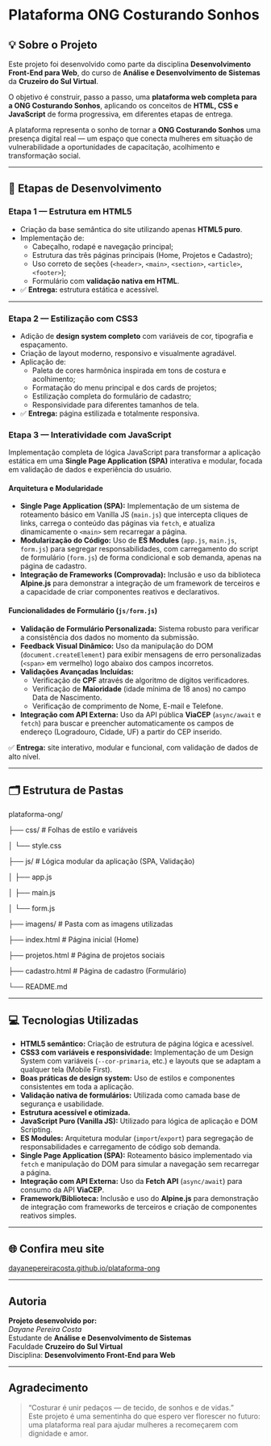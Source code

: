 # Plataforma ONG Costurando Sonhos

## 💡 Sobre o Projeto

Este projeto foi desenvolvido como parte da disciplina **Desenvolvimento Front-End para Web**, do curso de **Análise e Desenvolvimento de Sistemas** da **Cruzeiro do Sul Virtual**.  

O objetivo é construir, passo a passo, uma **plataforma web completa para a ONG Costurando Sonhos**, aplicando os conceitos de **HTML, CSS e JavaScript** de forma progressiva, em diferentes etapas de entrega.

A plataforma representa o sonho de tornar a **ONG Costurando Sonhos** uma presença digital real — um espaço que conecta mulheres em situação de vulnerabilidade a oportunidades de capacitação, acolhimento e transformação social.

---

## 🧵 Etapas de Desenvolvimento

### **Etapa 1 — Estrutura em HTML5**
- Criação da base semântica do site utilizando apenas **HTML5 puro**.  
- Implementação de:
  - Cabeçalho, rodapé e navegação principal;  
  - Estrutura das três páginas principais (Home, Projetos e Cadastro);  
  - Uso correto de seções (`<header>`, `<main>`, `<section>`, `<article>`, `<footer>`);  
  - Formulário com **validação nativa em HTML**.  
- ✅ **Entrega:** estrutura estática e acessível.

---

### **Etapa 2 — Estilização com CSS3**
- Adição de **design system completo** com variáveis de cor, tipografia e espaçamento.  
- Criação de layout moderno, responsivo e visualmente agradável.  
- Aplicação de:
  - Paleta de cores harmônica inspirada em tons de costura e acolhimento;  
  - Formatação do menu principal e dos cards de projetos;  
  - Estilização completa do formulário de cadastro;  
  - Responsividade para diferentes tamanhos de tela.  
- ✅ **Entrega:** página estilizada e totalmente responsiva.


### Etapa 3 — Interatividade com JavaScript

Implementação completa de lógica JavaScript para transformar a aplicação estática em uma **Single Page Application (SPA)** interativa e modular, focada em validação de dados e experiência do usuário.

#### Arquitetura e Modularidade
* **Single Page Application (SPA):** Implementação de um sistema de roteamento básico em Vanilla JS (`main.js`) que intercepta cliques de links, carrega o conteúdo das páginas via `fetch`, e atualiza dinamicamente o `<main>` sem recarregar a página.
* **Modularização do Código:** Uso de **ES Modules** (`app.js`, `main.js`, `form.js`) para segregar responsabilidades, com carregamento do script de formulário (`form.js`) de forma condicional e sob demanda, apenas na página de cadastro.
* **Integração de Frameworks (Comprovada):** Inclusão e uso da biblioteca **Alpine.js** para demonstrar a integração de um framework de terceiros e a capacidade de criar componentes reativos e declarativos.

#### Funcionalidades de Formulário (`js/form.js`)
* **Validação de Formulário Personalizada:** Sistema robusto para verificar a consistência dos dados no momento da submissão.
* **Feedback Visual Dinâmico:** Uso da manipulação do DOM (`document.createElement`) para exibir mensagens de erro personalizadas (`<span>` em vermelho) logo abaixo dos campos incorretos.
* **Validações Avançadas Incluídas:**
    * Verificação de **CPF** através de algoritmo de dígitos verificadores.
    * Verificação de **Maioridade** (idade mínima de 18 anos) no campo Data de Nascimento.
    * Verificação de comprimento de Nome, E-mail e Telefone.
* **Integração com API Externa:** Uso da API pública **ViaCEP** (`async/await` e `fetch`) para buscar e preencher automaticamente os campos de endereço (Logradouro, Cidade, UF) a partir do CEP inserido.

✅ **Entrega:** site interativo, modular e funcional, com validação de dados de alto nível.

---

## 🗂 **Estrutura de Pastas**

plataforma-ong/ 

├── css/ # Folhas de estilo e variáveis

│ └── style.css

├── js/ # Lógica modular da aplicação (SPA, Validação) 

│ ├── app.js 

│ ├── main.js 

│ └── form.js 

├── imagens/ # Pasta com as imagens utilizadas

├── index.html # Página inicial (Home)

├── projetos.html # Página de projetos sociais

├── cadastro.html # Página de cadastro (Formulário)

└── README.md


---

## 💻 Tecnologias Utilizadas

* **HTML5 semântico:** Criação de estrutura de página lógica e acessível.
* **CSS3 com variáveis e responsividade:** Implementação de um Design System com variáveis (`--cor-primaria`, etc.) e layouts que se adaptam a qualquer tela (Mobile First).
* **Boas práticas de design system:** Uso de estilos e componentes consistentes em toda a aplicação.
* **Validação nativa de formulários:** Utilizada como camada base de segurança e usabilidade.
* **Estrutura acessível e otimizada.**
* **JavaScript Puro (Vanilla JS):** Utilizado para lógica de aplicação e DOM Scripting.
* **ES Modules:** Arquitetura modular (`import`/`export`) para segregação de responsabilidades e carregamento de código sob demanda.
* **Single Page Application (SPA):** Roteamento básico implementado via `fetch` e manipulação do DOM para simular a navegação sem recarregar a página.
* **Integração com API Externa:** Uso da **Fetch API** (`async/await`) para consumo da API **ViaCEP**.
* **Framework/Biblioteca:** Inclusão e uso do **Alpine.js** para demonstração de integração com frameworks de terceiros e criação de componentes reativos simples.

---

## 🌐 Confira meu site

 [dayanepereiracosta.github.io/plataforma-ong](https://dayanepereiracosta.github.io/plataforma-ong/)

---

## Autoria

**Projeto desenvolvido por:**  
*Dayane Pereira Costa*  
Estudante de **Análise e Desenvolvimento de Sistemas**  
Faculdade **Cruzeiro do Sul Virtual**  
Disciplina: **Desenvolvimento Front-End para Web**

---

## Agradecimento

> “Costurar é unir pedaços — de tecido, de sonhos e de vidas.”  
> Este projeto é uma sementinha do que espero ver florescer no futuro:  
> uma plataforma real para ajudar mulheres a recomeçarem com dignidade e amor.


